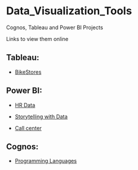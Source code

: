 # Data_Visualization_Tools

Cognos, Tableau and Power BI Projects

Links to view them online

## Tableau:

- [BikeStores](https://public.tableau.com/app/profile/gabriel.villasmil/viz/BikeStores_Gabriel/Dashboard1)

## Power BI:

- [HR Data](https://drive.google.com/drive/folders/1426kuUayuCFoOIVal7EJboVwK3iDrmGD?usp=sharing)

- [Storytelling with Data](https://drive.google.com/drive/folders/1BTXDLJsNsi384ERcDmjnrQ4BqudO8eu9?usp=drive_link)

- [Call center](https://drive.google.com/drive/folders/1VBJO6egceoGVEM7AODtdwuFOxFpeJOcG?usp=drive_link)

## Cognos:

- [Programming Languages](https://eu-gb.dataplatform.cloud.ibm.com/dashboards/862edccf-4df7-4ad6-a3e0-b1b2b9761734/view/6e33bc080c8d2cca57fdbde407cc7d032b35220fbabb870581847b490a687697a9681a96c8294b5d8e445132fabe415b9d)


